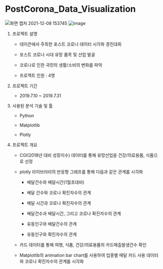 # PostCorona_Data_Visualization

![화면 캡처 2021-12-08 153745](https://user-images.githubusercontent.com/64826099/145160996-343dcbcd-0064-49f3-a1f2-1a27c549a59e.png)
![image](https://user-images.githubusercontent.com/64826099/145160766-59b26bba-fc88-47cb-b80e-72abf59e9197.png)

1. 프로젝트 설명
   
   - 데이콘에서 주최한 포스트 코로나 데이터 시각화 경진대회
   
   - 포스트 코로나 시대 유망 품목 및 산업 발굴 
   
   - 코로나로 인한 국민의 생활/소비의 변화를 파악
   
   - 프로젝트 인원 : 4명

2. 프로젝트 기간
   
   - 2019.7.10 ~ 2019.7.31

3. 사용된 분석 기술 및 툴
   
   - Python
   
   - Matplotlib
   
   - Plotly

4. 프로젝트 개요
   
   - CGI(2018년 대비 성장지수) 데이터를 통해 유망산업을 건강/의료용품, 식품으로 선정
   
   - plotly 라이브러리의 반응형 그래프를 통해 다음과 같은 관계를 시각화 
     
     - 배달건수와 배달시간(1월초대비)
     
     - 배달 건수와 코로나 확진자수의 관계
     
     - 배달 시간과 코로나 확진자수의 관계
     
     - 배달건수과 배달시간, 그리고 코로나 확진자수의 관계
     
     - 유동인구와 배달건수의 관계
     
     - 유동인구와 확진자수의 관계
   
   - 카드 데이터를 통해 여행, 식품, 건강/의료용품의 카드매출발생건수 확인
   
   - Matplotlib의 animation bar chart를 사용하여 업종별 매달 카드 사용 데이터와 코로나 확진자수의 관계를 시각화


   
   
